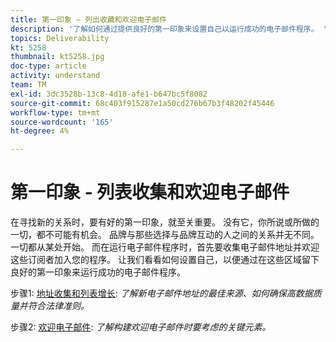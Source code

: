 ```yaml
---
title: 第一印象 — 列出收藏和欢迎电子邮件
description: '了解如何通过提供良好的第一印象来设置自己以运行成功的电子邮件程序。 '
topics: Deliverability
kt: 5258
thumbnail: kt5258.jpg
doc-type: article
activity: understand
team: TM
exl-id: 3dc3528b-13c8-4d18-afe1-b647bc5f8082
source-git-commit: 68c403f915287e1a50cd276b67b3f48202f45446
workflow-type: tm+mt
source-wordcount: '165'
ht-degree: 4%

---
```


# 第一印象 - 列表收集和欢迎电子邮件

在寻找新的关系时，要有好的第一印象，就至关重要。 没有它，你所说或所做的一切，都不可能有机会。 品牌与那些选择与品牌互动的人之间的关系并无不同。 一切都从某处开始。 而在运行电子邮件程序时，首先要收集电子邮件地址并欢迎这些订阅者加入您的程序。 让我们看看如何设置自己，以便通过在这些区域留下良好的第一印象来运行成功的电子邮件程序。

步骤1:  [地址收集和列表增长](/help/first-impressions/address-collection-and-list-growth.md):
*了解新电子邮件地址的最佳来源、如何确保高数据质量并符合法律准则。*

步骤2:  [欢迎电子邮件](/help/first-impressions/welcome-emails.md):
*了解构建欢迎电子邮件时要考虑的关键元素。*
